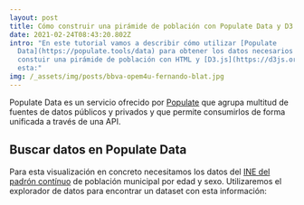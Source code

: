 ```yaml
---
layout: post
title: Cómo construir una pirámide de población con Populate Data y D3
date: 2021-02-24T08:43:20.802Z
intro: "En este tutorial vamos a describir cómo utilizar [Populate
  Data](https://populate.tools/data) para obtener los datos necesarios para
  constuir una pirámide de población con HTML y [D3.js](https://d3js.org/) como
  esta:"
img: /_assets/img/posts/bbva-opem4u-fernando-blat.jpg
---
```

Populate Data es un servicio ofrecido por [Populate](https://populate.tools) que agrupa multitud de fuentes de datos públicos y privados y que permite consumirlos de forma unificada a través de una API.

## Buscar datos en Populate Data

Para esta visualización en concreto necesitamos los datos del [INE del padrón contínuo](https://ine.es/dyngs/INEbase/es/operacion.htm?c=Estadistica_C&cid=1254736177012&menu=resultados&secc=1254736195461&idp=1254734710990) de población municipal por edad y sexo. Utilizaremos el explorador de datos para encontrar un dataset con esta información: